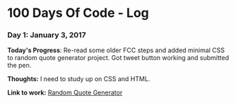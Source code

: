 # 100 Days Of Code - Log

### Day 1: January 3, 2017

**Today's Progress**: Re-read some older FCC steps and added minimal CSS to random quote generator project. Got tweet button working and submitted the pen.

**Thoughts:** I need to study up on CSS and HTML.

**Link to work:** [Random Quote Generator](http://codepen.io/smauer/full/yVrgLX/)
